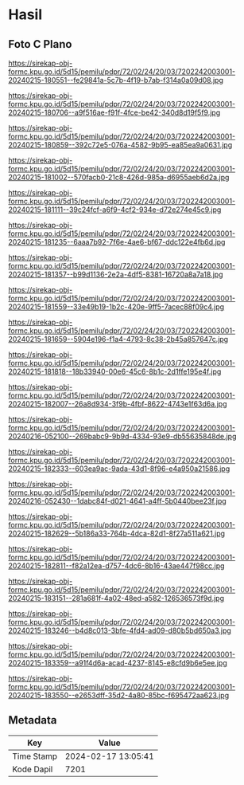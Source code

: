 # Hasil

## Foto C Plano

https://sirekap-obj-formc.kpu.go.id/5d15/pemilu/pdpr/72/02/24/20/03/7202242003001-20240215-180551--fe29841a-5c7b-4f19-b7ab-f314a0a09d08.jpg

https://sirekap-obj-formc.kpu.go.id/5d15/pemilu/pdpr/72/02/24/20/03/7202242003001-20240215-180706--a9f516ae-f91f-4fce-be42-340d8d19f5f9.jpg

https://sirekap-obj-formc.kpu.go.id/5d15/pemilu/pdpr/72/02/24/20/03/7202242003001-20240215-180859--392c72e5-076a-4582-9b95-ea85ea9a0631.jpg

https://sirekap-obj-formc.kpu.go.id/5d15/pemilu/pdpr/72/02/24/20/03/7202242003001-20240215-181002--570facb0-21c8-426d-985a-d6955aeb6d2a.jpg

https://sirekap-obj-formc.kpu.go.id/5d15/pemilu/pdpr/72/02/24/20/03/7202242003001-20240215-181111--39c24fcf-a6f9-4cf2-934e-d72e274e45c9.jpg

https://sirekap-obj-formc.kpu.go.id/5d15/pemilu/pdpr/72/02/24/20/03/7202242003001-20240215-181235--6aaa7b92-7f6e-4ae6-bf67-ddc122e4fb6d.jpg

https://sirekap-obj-formc.kpu.go.id/5d15/pemilu/pdpr/72/02/24/20/03/7202242003001-20240215-181357--b99d1136-2e2a-4df5-8381-16720a8a7a18.jpg

https://sirekap-obj-formc.kpu.go.id/5d15/pemilu/pdpr/72/02/24/20/03/7202242003001-20240215-181559--33e49b19-1b2c-420e-9ff5-7acec88f09c4.jpg

https://sirekap-obj-formc.kpu.go.id/5d15/pemilu/pdpr/72/02/24/20/03/7202242003001-20240215-181659--5904e196-f1a4-4793-8c38-2b45a857647c.jpg

https://sirekap-obj-formc.kpu.go.id/5d15/pemilu/pdpr/72/02/24/20/03/7202242003001-20240215-181818--18b33940-00e6-45c6-8b1c-2d1ffe195e4f.jpg

https://sirekap-obj-formc.kpu.go.id/5d15/pemilu/pdpr/72/02/24/20/03/7202242003001-20240215-182007--26a8d934-3f9b-4fbf-8622-4743e1f63d6a.jpg

https://sirekap-obj-formc.kpu.go.id/5d15/pemilu/pdpr/72/02/24/20/03/7202242003001-20240216-052100--269babc9-9b9d-4334-93e9-db55635848de.jpg

https://sirekap-obj-formc.kpu.go.id/5d15/pemilu/pdpr/72/02/24/20/03/7202242003001-20240215-182333--603ea9ac-9ada-43d1-8f96-e4a950a21586.jpg

https://sirekap-obj-formc.kpu.go.id/5d15/pemilu/pdpr/72/02/24/20/03/7202242003001-20240216-052430--1dabc84f-d021-4641-a4ff-5b0440bee23f.jpg

https://sirekap-obj-formc.kpu.go.id/5d15/pemilu/pdpr/72/02/24/20/03/7202242003001-20240215-182629--5b186a33-764b-4dca-82d1-8f27a511a621.jpg

https://sirekap-obj-formc.kpu.go.id/5d15/pemilu/pdpr/72/02/24/20/03/7202242003001-20240215-182811--f82a12ea-d757-4dc6-8b16-43ae447f98cc.jpg

https://sirekap-obj-formc.kpu.go.id/5d15/pemilu/pdpr/72/02/24/20/03/7202242003001-20240215-183151--281a681f-4a02-48ed-a582-126536573f9d.jpg

https://sirekap-obj-formc.kpu.go.id/5d15/pemilu/pdpr/72/02/24/20/03/7202242003001-20240215-183246--b4d8c013-3bfe-4fd4-ad09-d80b5bd650a3.jpg

https://sirekap-obj-formc.kpu.go.id/5d15/pemilu/pdpr/72/02/24/20/03/7202242003001-20240215-183359--a91f4d6a-acad-4237-8145-e8cfd9b6e5ee.jpg

https://sirekap-obj-formc.kpu.go.id/5d15/pemilu/pdpr/72/02/24/20/03/7202242003001-20240215-183550--e2653dff-35d2-4a80-85bc-f695472aa623.jpg


## Metadata

| Key        | Value               |
| ---------- | ------------------- |
| Time Stamp | 2024-02-17 13:05:41 |
| Kode Dapil | 7201                |



